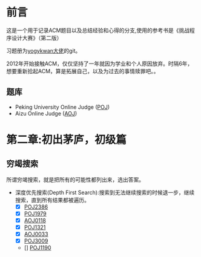 # 前言
这是一个用于记录ACM题目以及总结经验和心得的分支,使用的参考书是《挑战程序设计大赛》（第二版）

习题册为[yogykwan大佬](https://github.com/yogykwan/acm-challenge-workbook)的git。

2012年开始接触ACM，仅仅坚持了一年就因为学业和个人原因放弃。时隔6年，想要重新拾起ACM，算是拓展自己，以及为过去的事情赎罪吧。。

## 题库
- Peking University Online Judge ([POJ](http://poj.org/))
- Aizu Online Judge ([AOJ](http://judge.u-aizu.ac.jp/onlinejudge/index.jsp?lang=en))

# 第二章:初出茅庐，初级篇
## 穷竭搜索
所谓穷竭搜索，就是把所有的可能性都列出来，选出答案。
- 深度优先搜索(Depth First Search):搜索到无法继续搜索的时候退一步，继续搜索，直到所有结果都被遍历。
    - [x] [POJ2386](http://poj.org/problem?id=2386)
    - [x] [POJ1979](http://poj.org/problem?id=1979)
    - [x] [AOJ0118](http://judge.u-aizu.ac.jp/onlinejudge/description.jsp?id=0118)
    - [x] [POJ1321](http://poj.org/problem?id=1321)
    - [x] [AOJ0033](http://judge.u-aizu.ac.jp/onlinejudge/description.jsp?id=0033)
    - [x] [POJ3009](http://poj.org/problem?id=3009)
    - [] [POJ1190](http://poj.org/problem?id=1190)
